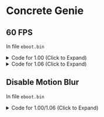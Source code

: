 # Concrete Genie

## 60 FPS

In file `eboot.bin`

<details>
<summary>Code for 1.00 (Click to Expand)</summary>

```
# call
48 8B 05 EB A6 3F 03 C5 F0 57 C9 C5 FA 10 00 C5

48 8B 05 EB A6 3F 03 E8 0F EC 23 00 90 90 90 C5

# write floats
55 48 89 E5 48 8D 05 7D BC 1C 03 5D C3 90 90 90 55 48 89 E5 41 57 41 56 41 55 41 54 53 48 81 EC 08 02 00 00 48 8B 05 E5 C3 D0 02

55 48 89 E5 48 8D 05 7D BC 1C 03 5D C3 90 90 90 C3 C7 00 55 55 85 42 EB 06 C7 00 00 00 70 42 C5 F0 57 C9 C5 FA 10 00 C3 00 C3 02

# call2
48 8B 05 69 35 1B 03 C5 F0 57 C9 C5 FA 10 00 C5

48 8B 05 69 35 1B 03 E8 C5 74 FE FF 90 90 90 C5
```

</details>

<details>
<summary>Code for 1.06 (Click to Expand)</summary>

```
# call
48 8B 05 EB 80 40 03 C5 F0 57 C9 C5 FA 10 00

48 8B 05 EB 80 40 03 E8 5F EC 23 00 90 90 90

# write floats

48 8D 05 2D 96 1D 03 5D C3 90 90 90 55 48 89 E5 41 57 41 56 41 55 41 54 53 48 81 EC 08 02 00 00 48 8B 05 25 B4 D1 02

48 8D 05 2D 96 1D 03 5D C3 90 90 90 C3 C7 00 55 55 85 42 EB 08 C7 00 00 00 70 42 EB 00 C5 F0 57 C9 C5 FA 10 00 C3 02

# call2 

48 8B 05 19 0F 1C 03 C5 F0 57 C9 C5 FA 10 00

48 8B 05 19 0F 1C 03 E8 C5 74 FE FF 90 90 90
```

</details>

## Disable Motion Blur

In file `eboot.bin`

<details>
<summary>Code for 1.00/1.06 (Click to Expand)</summary>

```
48 8B 0B 8B 41 38 F7 D0 66 A9 01 10 75 58

48 8B 0B 8B 41 38 F7 D0 66 A9 01 10 EB 58
```

</details>
